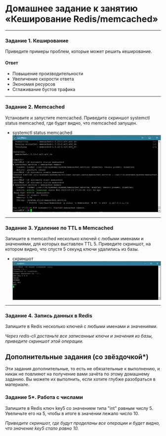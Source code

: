 # Домашнее задание к занятию «Кеширование Redis/memcached»
---
### Задание 1. Кеширование 

Приведите примеры проблем, которые может решить кеширование. 

#### Ответ
* Повышение производительности
* Увеличение скорости ответа
* Экономия ресурсов
* Сглаживание бустов трафика

---

### Задание 2. Memcached

Установите и запустите memcached.
Приведите скриншот systemctl status memcached, где будет видно, что memcached запущен.

* systemctl status memcached ![скрин](img/hw-11-02/2.png)
---

### Задание 3. Удаление по TTL в Memcached

Запишите в memcached несколько ключей с любыми именами и значениями, для которых выставлен TTL 5. 
Приведите скриншот, на котором видно, что спустя 5 секунд ключи удалились из базы.
* скриншот ![скрин](img/hw-11-02/3.png)
---

### Задание 4. Запись данных в Redis

Запишите в Redis несколько ключей с любыми именами и значениями. 

*Через redis-cli достаньте все записанные ключи и значения из базы, приведите скриншот этой операции.*


## Дополнительные задания (со звёздочкой*)
Эти задания дополнительные, то есть не обязательные к выполнению, и никак не повлияют на получение вами зачёта по этому домашнему заданию. Вы можете их выполнить, если хотите глубже разобраться в материале.

### Задание 5*. Работа с числами 

Запишите в Redis ключ key5 со значением типа "int" равным числу 5. Увеличьте его на 5, чтобы в итоге в значении лежало число 10.  

*Приведите скриншот, где будут проделаны все операции и будет видно, что значение key5 стало равно 10.*
